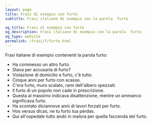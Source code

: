 ```yaml
---
layout: page
title: Frasi di esempio con furto 
subtitle: Frasi italiane di esempio con la parola  furto

og_title: Frasi di esempio con furto 
og_description: Frasi italiane di esempio con la parola  furto
og_type: website
permalink: /frasi/f/furto.html
---
```


Frasi italiane di esempio contenenti la parola furto:


- Ha commesso un altro furto.
- Stava per accusarla di furto?
- Violazione di domicilio e furto, c'è tutto.
- Cinque anni per furto con scasso.
- C'era furto, muro scalato, rami dell'albero spezzati.
- Il furto di un popolo non cade in prescrizione.
- Questa al massimo indicava disattenzione, mentre un ammanco significava furto.
- Ha scontato diciannove anni di lavori forzati per furto.
- Hos versus dicas, ne tu furto tua perdas.
- Qui all'ospedale tutto andò in malora per quella faccenda del furto.
